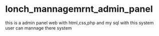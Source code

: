 # lonch_mannagemrnt_admin_panel
this is a admin panel web with html,css,php and my sql with this system user can mannage there system 
